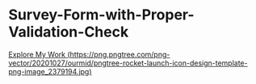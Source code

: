 # Survey-Form-with-Proper-Validation-Check

[Explore My Work (https://png.pngtree.com/png-vector/20201027/ourmid/pngtree-rocket-launch-icon-design-template-png-image_2379194.jpg)](https://sk-badsha.github.io/Survey-Form-with-Proper-Validation-Check)
